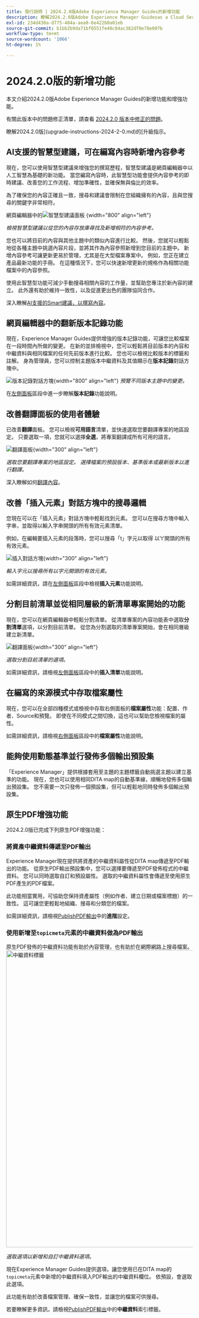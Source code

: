 ```yaml
---
title: 發行說明 | 2024.2.0版Adobe Experience Manager Guides的新增功能
description: 瞭解2024.2.0版Adobe Experience Manager Guidesas a Cloud Service中的新功能和增強功能。
exl-id: 234d430a-d775-484a-aea8-6e422b0a01eb
source-git-commit: b1bb2b9da71bf0551fe40c84ac382df0e78e007b
workflow-type: tm+mt
source-wordcount: '1066'
ht-degree: 1%

---
```


# 2024.2.0版的新增功能

本文介紹2024.2.0版Adobe Experience Manager Guides的新增功能和增強功能。

有關此版本中的問題修正清單，請查看 [2024.2.0 版本中修正的問題](fixed-issues-2024-2-0.md)。


瞭解2024.2.0版](upgrade-instructions-2024-2-0.md)的[升級指示。



## AI支援的智慧型建議，可在編寫內容時新增內容參考

現在，您可以使用智慧型建議來增強您的撰寫歷程，智慧型建議是網頁編輯器中以人工智慧為基礎的新功能。 當您編寫內容時，此智慧型功能會提供內容參考的即時建議、改善您的工作流程、增加準確性，並確保無與倫比的效率。


為了確保您的內容正確且一致，搜尋和建議會限制在您組織擁有的內容，且與您搜尋的關鍵字非常相符。

網頁編輯器中的![智慧型建議面板](assets/web-editor-smart-suggestion.png) {width="800" align="left"}


*檢視智慧型建議以從您的內容存放庫尋找及新增相符的內容參考。*

您也可以將目前的內容與其他主題中的類似內容進行比較。 然後，您就可以輕鬆地從各種主題中挑選內容片段，並將其作為內容參照新增到您目前的主題中。 新增內容參考可讓更新更易於管理，尤其是在大型檔案專案中。 例如，您正在建立產品最新功能的手冊。 在這種情況下，您可以快速新增更新的規格作為相關功能檔案中的內容參照。

使用此智慧型功能可減少手動搜尋相關內容的工作量，並幫助您專注於新內容的建立。  此外還有助於維持一致性，以及促進更出色的團隊協同合作。

深入瞭解[AI支援的Smart建議，以撰寫內容](../user-guide/authoring-ai-based-smart-suggestions.md)。

## 網頁編輯器中的翻新版本記錄功能

現在，Experience Manager Guides提供增強的版本記錄功能，可讓您比較檔案在一段時間內所做的變更。 在新的並排檢視中，您可以輕鬆將目前版本的內容和中繼資料與相同檔案的任何先前版本進行比較。 您也可以檢視比較版本的標籤和註解。 身為管理員，您可以控制主題版本中繼資料及其值顯示在&#x200B;**版本記錄**&#x200B;對話方塊中。

![版本記錄對話方塊](assets/version-history-dialog-web-editor.png){width="800" align="left"}
*預覽不同版本主題中的變更。*


在[左側面板](../user-guide/web-editor-features.md#id2051EA0M0HS)區段中進一步瞭解&#x200B;**版本記錄**&#x200B;功能說明。

## 改善翻譯面板的使用者體驗

已改善&#x200B;**翻譯**&#x200B;面板。  您可以檢視&#x200B;**可用語言**&#x200B;清單，並快速選取您要翻譯專案的地區設定。 只要選取一項，您就可以選擇&#x200B;**全選**，將專案翻譯成所有可用的語言。

![翻譯面板](assets/translation-languages-4.4.png){width="300" align="left"}

*選取您要翻譯專案的地區設定。 選擇檔案的預設版本、基準版本或最新版本以進行翻譯。*

深入瞭解如何[翻譯內容](../user-guide/translation.md)。


## 改善「插入元素」對話方塊中的搜尋邏輯

您現在可以在「插入元素」對話方塊中輕鬆找到元素。  您可以在搜尋方塊中輸入字串，並取得以輸入字串開頭的所有有效元素清單。

例如，在編輯要插入元素的段落時，您可以搜尋「t」字元以取得
以&#39;t&#39;開頭的所有有效元素。


![插入對話方塊](assets/insert-element.png){width="300" align="left"}

*輸入字元以搜尋所有以字元開頭的有效元素。*


如需詳細資訊，請在[左側面板](../user-guide/web-editor-features.md#id2051EA0M0HS)區段中檢視&#x200B;**插入元素**&#x200B;功能說明。


## 分割目前清單並從相同層級的新清單專案開始的功能

現在，您可以在網頁編輯器中輕鬆分割清單。 從清單專案的內容功能表中選取&#x200B;**分割清單**&#x200B;選項，以分割目前清單。 從您為分割選取的清單專案開始，會在相同層級建立新清單。

![翻譯面板](assets/context-menu-split-list.png){width="300" align="left"}

*選取分割目前清單的選項。*

如需詳細資訊，請檢視[左側面板](../user-guide/web-editor-features.md#id2051EA0M0HS)區段中的&#x200B;**插入清單**&#x200B;功能說明。

## 在編寫的來源模式中存取檔案屬性

現在，您可以在全部四種模式或檢視中存取右側面板的&#x200B;**檔案屬性**&#x200B;功能：配置、作者、Source和預覽。  即使在不同模式之間切換，這也可以幫助您檢視檔案的屬性。

如需詳細資訊，請檢視[右側面板](../user-guide/web-editor-features.md#id2051EB003YK)區段中的&#x200B;**檔案屬性**&#x200B;功能說明。

## 能夠使用動態基準並行發佈多個輸出預設集

「Experience Manager」提供根據套用至主題的主題標籤自動挑選主題以建立基準的功能。 現在，您也可以使用相同DITA map的自動基準線，順暢地發佈多個輸出預設集。 您不需要一次只發佈一個預設集，但可以輕鬆地同時發佈多個輸出預設集。


## 原生PDF增強功能

2024.2.0版已完成下列原生PDF增強功能：

### 將資產中繼資料傳遞至PDF輸出

Experience Manager現在提供將資產的中繼資料屬性從DITA map傳遞至PDF輸出的功能。
從原生PDF輸出預設集中，您可以選擇要傳遞至PDF發佈程式的中繼資料。 您可以同時選取自訂和預設屬性。  選取的中繼資料屬性會傳遞至使用原生PDF產生的PDF檔案。

此功能相當實用，可協助您保持資產屬性（例如作者、建立日期或檔案標題）的一致性。 這可讓您更輕鬆地組織、搜尋和分類您的檔案。

如需詳細資訊，請檢視[PublishPDF輸出](../web-editor/native-pdf-web-editor.md)中的&#x200B;**進階**&#x200B;設定。


### 使用新增至`topicmeta`元素的中繼資料做為PDF輸出

原生PDF發佈的中繼資料功能有助於內容管理，也有助於在網際網路上搜尋檔案。
<img src="assets/pdf-metadata-4-4.png" alt="中繼資料標籤" width="800">

*選取選項以新增和自訂中繼資料選項。*

現在Experience Manager Guides提供選項，讓您使用已在DITA map的`topicmeta`元素中新增的中繼資料填入PDF輸出的中繼資料欄位。 依預設，會選取此選項。

此功能有助於改善檔案管理、確保一致性，並讓您的檔案可供搜尋。

若要瞭解更多資訊，請檢視[PublishPDF輸出](../web-editor/native-pdf-web-editor.md)中的&#x200B;**中繼資料**&#x200B;索引標籤。
